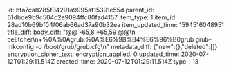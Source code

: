 id: bfa7ca8285f34291a9995af15391c55d
parent_id: 61dbde9b9c504c2e9094ffc80fad4157
item_type: 1
item_id: 28ad10b69bf04f06ab66ad37a90b32ea
item_updated_time: 1594516048951
title_diff: 
body_diff: "@@ -65,8 +65,59 @@\n ceEtcher\n+%0A%0Agrub:%0A%E6%9B%B4%E6%96%B0grub grub-mkconfig -o /boot/grub/grub.cfg\n"
metadata_diff: {"new":{},"deleted":[]}
encryption_cipher_text: 
encryption_applied: 0
updated_time: 2020-07-12T01:29:11.514Z
created_time: 2020-07-12T01:29:11.514Z
type_: 13